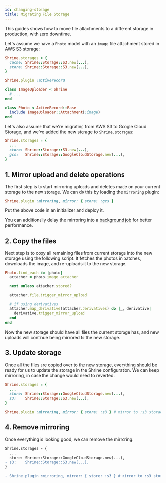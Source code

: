 ```yaml
---
id: changing-storage
title: Migrating File Storage
---
```


This guides shows how to move file attachments to a different storage in 
production, with zero downtime.

Let's assume we have a `Photo` model with an `image` file attachment stored
in AWS S3 storage:

```rb
Shrine.storages = {
  cache: Shrine::Storage::S3.new(...),
  store: Shrine::Storage::S3.new(...),
}

Shrine.plugin :activerecord
```
```rb
class ImageUploader < Shrine
  # ...
end
```
```rb
class Photo < ActiveRecord::Base
  include ImageUploader::Attachment(:image)
end
```

Let's also assume that we're migrating from AWS S3 to Google Cloud Storage, and
we've added the new storage to `Shrine.storages`:

```rb
Shrine.storages = {
  ...
  store: Shrine::Storage::S3.new(...),
  gcs:   Shrine::Storage::GoogleCloudStorage.new(...),
}
```

## 1. Mirror upload and delete operations

The first step is to start mirroring uploads and deletes made on your current
storage to the new storage. We can do this by loading the `mirroring` plugin:

```rb
Shrine.plugin :mirroring, mirror: { store: :gcs }
```

Put the above code in an initializer and deploy it.

You can additionally delay the mirroring into a [background job][mirroring
backgrounding] for better performance.

## 2. Copy the files

Next step is to copy all remaining files from current storage into the new
storage using the following script. It fetches the photos in batches, downloads 
the image, and re-uploads it to the new storage. 

```rb
Photo.find_each do |photo|
  attacher = photo.image_attacher

  next unless attacher.stored?

  attacher.file.trigger_mirror_upload

  # if using derivatives
  attacher.map_derivative(attacher.derivatives) do |_, derivative|
    derivative.trigger_mirror_upload
  end
end
```

Now the new storage should have all files the current storage has, and new
uploads will continue being mirrored to the new storage.

## 3. Update storage

Once all the files are copied over to the new storage, everything should be
ready for us to update the storage in the Shrine configuration. We can keep
mirroring, in case the change would need to reverted.

```rb
Shrine.storages = {
  ...
  store: Shrine::Storage::GoogleCloudStorage.new(...),
  s3:    Shrine::Storage::S3.new(...),
}

Shrine.plugin :mirroring, mirror: { store: :s3 } # mirror to :s3 storage
```

## 4. Remove mirroring

Once everything is looking good, we can remove the mirroring:

```diff
Shrine.storages = {
  ...
  store: Shrine::Storage::GoogleCloudStorage.new(...),
- s3:    Shrine::Storage::S3.new(...),
}

- Shrine.plugin :mirroring, mirror: { store: :s3 } # mirror to :s3 storage
```

[mirroring backgrounding]: https://shrinerb.com/docs/plugins/mirroring#backgrounding
